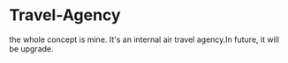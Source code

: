 # Travel-Agency
the whole concept is mine. It's an internal air travel agency.In future, it will be upgrade.
